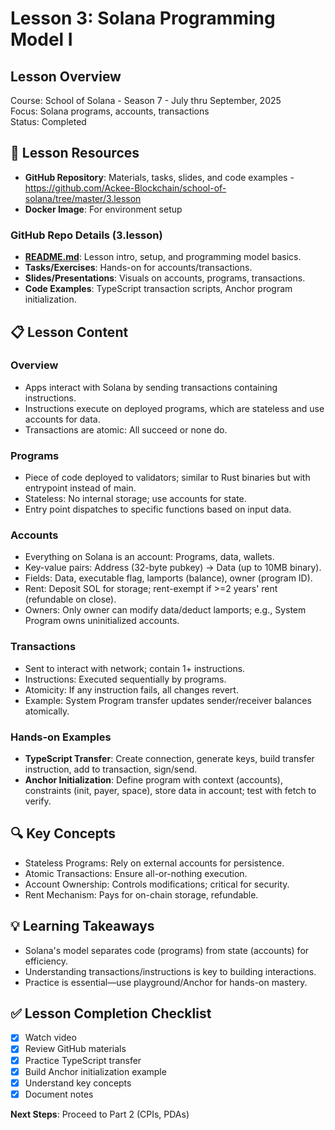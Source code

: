 # Lesson 3: Solana Programming Model I

## Lesson Overview
Course: School of Solana - Season 7 - July thru September, 2025  
Focus: Solana programs, accounts, transactions  
Status: Completed

## 🎯 Lesson Resources
- **GitHub Repository**: Materials, tasks, slides, and code examples - https://github.com/Ackee-Blockchain/school-of-solana/tree/master/3.lesson
- **Docker Image**: For environment setup

### **GitHub Repo Details (3.lesson)**
- **[README.md](https://github.com/Ackee-Blockchain/school-of-solana/blob/master/3.lesson/README.md)**: Lesson intro, setup, and programming model basics.
- **Tasks/Exercises**: Hands-on for accounts/transactions.
- **Slides/Presentations**: Visuals on accounts, programs, transactions.
- **Code Examples**: TypeScript transaction scripts, Anchor program initialization.

## 📋 Lesson Content

### **Overview**
- Apps interact with Solana by sending transactions containing instructions.
- Instructions execute on deployed programs, which are stateless and use accounts for data.
- Transactions are atomic: All succeed or none do.

### **Programs**
- Piece of code deployed to validators; similar to Rust binaries but with entrypoint instead of main.
- Stateless: No internal storage; use accounts for state.
- Entry point dispatches to specific functions based on input data.

### **Accounts**
- Everything on Solana is an account: Programs, data, wallets.
- Key-value pairs: Address (32-byte pubkey) → Data (up to 10MB binary).
- Fields: Data, executable flag, lamports (balance), owner (program ID).
- Rent: Deposit SOL for storage; rent-exempt if >=2 years' rent (refundable on close).
- Owners: Only owner can modify data/deduct lamports; e.g., System Program owns uninitialized accounts.

### **Transactions**
- Sent to interact with network; contain 1+ instructions.
- Instructions: Executed sequentially by programs.
- Atomicity: If any instruction fails, all changes revert.
- Example: System Program transfer updates sender/receiver balances atomically.

### **Hands-on Examples**
- **TypeScript Transfer**: Create connection, generate keys, build transfer instruction, add to transaction, sign/send.
- **Anchor Initialization**: Define program with context (accounts), constraints (init, payer, space), store data in account; test with fetch to verify.

## 🔍 Key Concepts
- Stateless Programs: Rely on external accounts for persistence.
- Atomic Transactions: Ensure all-or-nothing execution.
- Account Ownership: Controls modifications; critical for security.
- Rent Mechanism: Pays for on-chain storage, refundable.

## 💡 Learning Takeaways
- Solana's model separates code (programs) from state (accounts) for efficiency.
- Understanding transactions/instructions is key to building interactions.
- Practice is essential—use playground/Anchor for hands-on mastery.

## ✅ Lesson Completion Checklist
- [x] Watch video
- [x] Review GitHub materials
- [x] Practice TypeScript transfer
- [x] Build Anchor initialization example
- [x] Understand key concepts
- [x] Document notes

**Next Steps**: Proceed to Part 2 (CPIs, PDAs)
